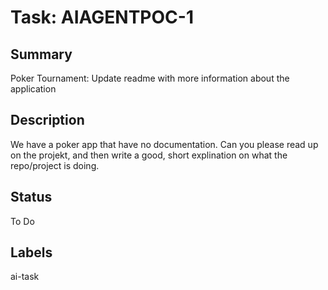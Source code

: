 # Task: AIAGENTPOC-1
## Summary
Poker Tournament: Update readme with more information about the application

## Description
We have a poker app that have no documentation. Can you please read up on the projekt, and then write a good, short explination on what the repo/project is doing. 

## Status
To Do

## Labels
ai-task
